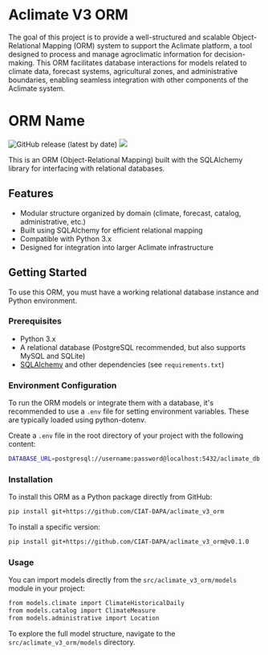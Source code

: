 # Aclimate V3 ORM

The goal of this project is to provide a well-structured and scalable Object-Relational Mapping (ORM) system to support the Aclimate platform, a tool designed to process and manage agroclimatic information for decision-making. This ORM facilitates database interactions for models related to climate data, forecast systems, agricultural zones, and administrative boundaries, enabling seamless integration with other components of the Aclimate system.

# ORM Name

![GitHub release (latest by date)](https://img.shields.io/github/v/release/CIAT-DAPA/aclimate_v3_orm) ![](https://img.shields.io/github/v/tag/CIAT-DAPA/aclimate_v3_orm)

This is an ORM (Object-Relational Mapping) built with the SQLAlchemy library for interfacing with relational databases.

## Features

- Modular structure organized by domain (climate, forecast, catalog, administrative, etc.)
- Built using SQLAlchemy for efficient relational mapping
- Compatible with Python 3.x
- Designed for integration into larger Aclimate infrastructure

## Getting Started

To use this ORM, you must have a working relational database instance and Python environment.

### Prerequisites

- Python 3.x
- A relational database (PostgreSQL recommended, but also supports MySQL and SQLite)
- [SQLAlchemy](https://www.sqlalchemy.org/) and other dependencies (see `requirements.txt`)

### Environment Configuration

To run the ORM models or integrate them with a database, it's recommended to use a `.env` file for setting environment variables. These are typically loaded using python-dotenv.

Create a `.env` file in the root directory of your project with the following content:

```bash
DATABASE_URL=postgresql://username:password@localhost:5432/aclimate_db
```

### Installation

To install this ORM as a Python package directly from GitHub:

```bash
pip install git+https://github.com/CIAT-DAPA/aclimate_v3_orm
```

To install a specific version:

```bash
pip install git+https://github.com/CIAT-DAPA/aclimate_v3_orm@v0.1.0
```

### Usage

You can import models directly from the `src/aclimate_v3_orm/models` module in your project:

```bash
from models.climate import ClimateHistoricalDaily
from models.catalog import ClimateMeasure
from models.administrative import Location
```

To explore the full model structure, navigate to the `src/aclimate_v3_orm/models` directory.
